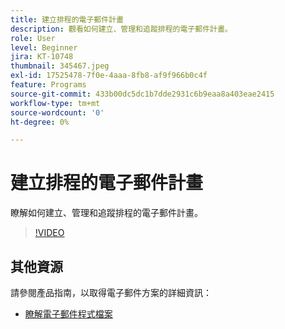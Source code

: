 ```yaml
---
title: 建立排程的電子郵件計畫
description: 觀看如何建立、管理和追蹤排程的電子郵件計畫。
role: User
level: Beginner
jira: KT-10748
thumbnail: 345467.jpeg
exl-id: 17525478-7f0e-4aaa-8fb8-af9f966b0c4f
feature: Programs
source-git-commit: 433b00dc5dc1b7dde2931c6b9eaa8a403eae2415
workflow-type: tm+mt
source-wordcount: '0'
ht-degree: 0%

---
```


# 建立排程的電子郵件計畫

瞭解如何建立、管理和追蹤排程的電子郵件計畫。

>[!VIDEO](https://video.tv.adobe.com/v/345467/?quality=12&learn=on)

## 其他資源

請參閱產品指南，以取得電子郵件方案的詳細資訊：

* [瞭解電子郵件程式檔案](https://experienceleague.adobe.com/docs/marketo/using/product-docs/email-marketing/email-programs/creating-an-email-program/understanding-email-programs.html?lang=en)
